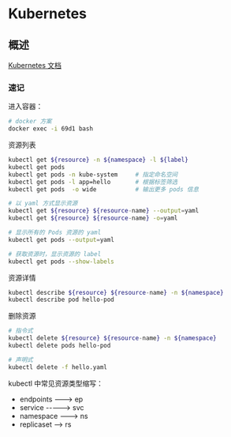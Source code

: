 # Kubernetes

## 概述

[Kubernetes 文档](https://kubernetes.io/zh-cn/docs/home/)

### 速记

进入容器：

```sh
# docker 方案
docker exec -i 69d1 bash
```

资源列表

```sh
kubectl get ${resource} -n ${namespace} -l ${label}
kubectl get pods
kubectl get pods -n kube-system     # 指定命名空间
kubectl get pods -l app=hello       # 根据标签筛选
kubectl get pods  -o wide           # 输出更多 pods 信息

# 以 yaml 方式显示资源
kubectl get ${resource} ${resource-name} --output=yaml
kubectl get ${resource} ${resource-name} -o=yaml

# 显示所有的 Pods 资源的 yaml
kubectl get pods --output=yaml

# 获取资源时，显示资源的 label
kubectl get pods --show-labels
```

资源详情

```sh
kubectl describe ${resource} ${resource-name} -n ${namespace}
kubectl describe pod hello-pod
```

删除资源

```sh
# 指令式
kubectl delete ${resource} ${resource-name} -n ${namespace}
kubectl delete pods hello-pod

# 声明式
kubectl delete -f hello.yaml
```

kubectl 中常见资源类型缩写：

- endpoints ---> ep
- service -----> svc
- namespace ---> ns
- replicaset --> rs
